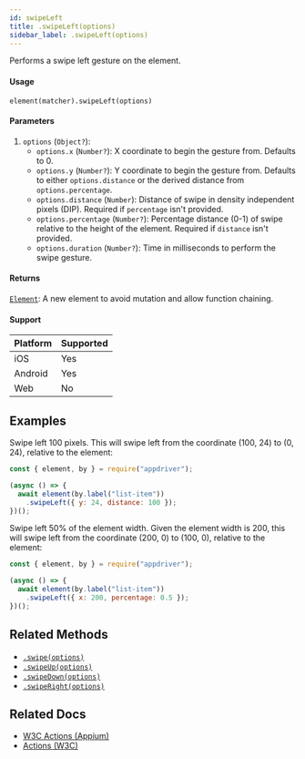 ```yaml
---
id: swipeLeft
title: .swipeLeft(options)
sidebar_label: .swipeLeft(options)
---
```


Performs a swipe left gesture on the element.

#### Usage

```text
element(matcher).swipeLeft(options)
```

#### Parameters

1. `options` (`Object?`):
    - `options.x` (`Number?`): X coordinate to begin the gesture from. Defaults to 0.
    - `options.y` (`Number?`): Y coordinate to begin the gesture from. Defaults to either `options.distance` or the derived distance from `options.percentage`.
    - `options.distance` (`Number`): Distance of swipe in density independent pixels (DIP). Required if `percentage` isn't provided.
    - `options.percentage` (`Number?`): Percentage distance (0-1) of swipe relative to the height of the element. Required if `distance` isn't provided. 
    - `options.duration` (`Number?`): Time in milliseconds to perform the swipe gesture.

#### Returns

[`Element`](../element.md): A new element to avoid mutation and allow function chaining.

#### Support

| Platform | Supported |
| -------- | --------- |
| iOS      | Yes       |
| Android  | Yes       |
| Web      | No        |

## Examples

Swipe left 100 pixels. This will swipe left from the coordinate (100, 24) to (0, 24), relative to the element:

```javascript
const { element, by } = require("appdriver");

(async () => {
  await element(by.label("list-item"))
    .swipeLeft({ y: 24, distance: 100 });
})();
```

Swipe left 50% of the element width. Given the element width is 200, this will swipe left from the coordinate (200, 0) to (100, 0), relative to the element:

```javascript
const { element, by } = require("appdriver");

(async () => {
  await element(by.label("list-item"))
    .swipeLeft({ x: 200, percentage: 0.5 });
})();
```

## Related Methods

- [`.swipe(options)`](./swipe.md)
- [`.swipeUp(options)`](./swipeUp.md)
- [`.swipeDown(options)`](./swipeDown.md)
- [`.swipeRight(options)`](./swipeRight.md)

## Related Docs

- [W3C Actions (Appium)](http://appium.io/docs/en/commands/interactions/actions/)
- [Actions (W3C)](https://www.w3.org/TR/webdriver/#actions)